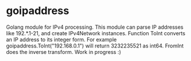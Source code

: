 # goipaddress
Golang module for IPv4 processing.
This module can parse IP addresses like 192.\*.1-21, and create IPv4Network instances.
Function ToInt converts an IP address to its integer form.
For example goipaddress.ToInt("192.168.0.1") will return 3232235521 as int64.
FromInt does the inverse transform.
Work in progress :)
